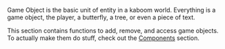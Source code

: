 Game Object is the basic unit of entity in a kaboom world. Everything is a game object, the player, a butterfly, a tree, or even a piece of text.

This section contains functions to add, remove, and access game objects. To actually make them do stuff, check out the [Components](#Components) section.
